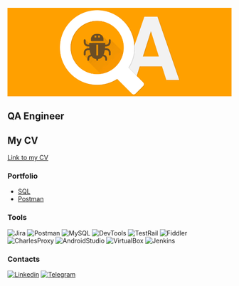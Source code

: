![Header](https://github.com/AnastasiaZhishkevich/AnastasiaZhishkevich/blob/25347cda89dfa3ad98b17da8288e6fef79740913/assets/header.png)

## QA Engineer

## My CV
[Link to my CV](https://drive.google.com/file/d/1OSK_QDV3SELTkZETxQgckIyRuWUuaLlu/view?usp=sharing)

### Portfolio
- [SQL](https://github.com/AnastasiaZhishkevich/SQL.git)
- [Postman](https://github.com/AnastasiaZhishkevich/Postman.git)

### Tools
![Jira](https://img.shields.io/badge/-Jira-090909?style=for-the-badge&logo=jira&logoColor=2185ff)
![Postman](https://img.shields.io/badge/-Postman-090909?style=for-the-badge&logo=postman&logoColor=f76935)
![MySQL](https://img.shields.io/badge/MySQL-090909?style=for-the-badge&logo=mysql&logoColor=00618a)
![DevTools](https://img.shields.io/badge/DevTools-090909?style=for-the-badge&logo=googlechrome&logoColor=2674f2)
![TestRail](https://img.shields.io/badge/TestRail-090909?style=for-the-badge&logo=&logoColor=71b556)
![Fiddler](https://img.shields.io/badge/Fiddler-090909?style=for-the-badge&logo=fiddler&logoColor=8cc4d7)
![CharlesProxy](https://img.shields.io/badge/CharlesProxy-090909?style=for-the-badge&logo=charlesproxy&logoColor=8cc4d7)
![AndroidStudio](https://img.shields.io/badge/AndroidStudio-090909?style=for-the-badge&logo=androidstudio&logoColor=3ad07d)
![VirtualBox](https://img.shields.io/badge/VirtualBox-090909?style=for-the-badge&logo=virtualbox&logoColor=163760)
![Jenkins](https://img.shields.io/badge/Jenkins-090909?style=for-the-badge&logo=jenkins&logoColor=f7f7f7)

### Contacts
[![Linkedin](https://img.shields.io/badge/Linkedin-090909?style=for-the-badge&logo=linkedin&logoColor=0073b1)](https://www.linkedin.com/in/anastasia-zhishkevich/)
[![Telegram](https://img.shields.io/badge/Telegram-090909?style=for-the-badge&logo=telegram&logoColor=31a5db)](https://t.me/Zhshkvch)